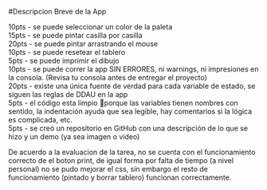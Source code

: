 #Descripcion Breve de la App

10pts - se puede seleccionar un color de la paleta <br>
15pts - se puede pintar casilla por casilla <br>
20pts - se puede pintar arrastrando el mouse <br>
10pts - se puede resetear el tablero <br>
5pts - se puede imprimir el dibujo <br>
10pts - se puede correr la app SIN ERRORES, ni warnings, ni impresiones en la consola. (Revisa tu consola antes de entregar el proyecto) <br>
20pts - existe una única fuente de verdad para cada variable de estado, se siguen las reglas de DDAU en la app <br>
5pts - el código esta limpio 🧼porque las variables tienen nombres con sentido, la indentación ayuda que sea legible, hay comentarios si la lógica es complicada, etc. <br>
5pts - se creó un repositorio en GitHub con una descripción de lo que se hizo y un demo (ya sea imagen o video) <br>

De acuerdo a la evaluacion de la tarea, no se cuenta con el funcionamiento correcto de el boton print, de igual forma por falta de tiempo (a nivel personal) no se pudo mejorar el css, sin embargo el resto de funcionamiento (pintado y borrar tablero) funcionan correctamente.
